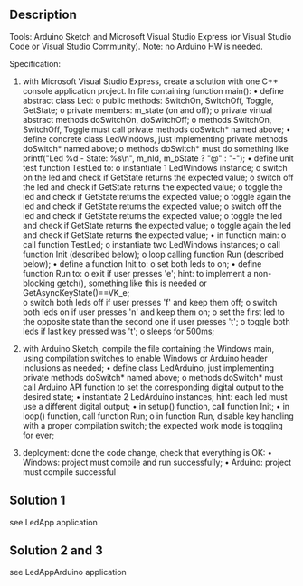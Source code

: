## Description
Tools: Arduino Sketch and Microsoft Visual Studio Express (or Visual Studio Code or Visual Studio Community). 
Note: no Arduino HW is needed.

Specification:
1.	with Microsoft Visual Studio Express, create a solution with one C++ console application project. In file containing function main():
	•	define abstract class Led:
		o	public methods: SwitchOn, SwitchOff, Toggle, GetState;
		o	private members: m_state (on and off);
		o	private virtual abstract methods doSwitchOn, doSwitchOff;
		o	methods SwitchOn, SwitchOff, Toggle must call private methods doSwitch* named above;
	•	define concrete class LedWindows, just implementing private methods doSwitch* named above;
		o	methods doSwitch* must do something like printf("Led %d - State: %s\n", m_nId, m_bState ? "@" : "-");
	•	define unit test function TestLed to:
		o	instantiate 1 LedWindows instance;
		o	switch on the led and check if GetState returns the expected value;
		o	switch off the led and check if GetState returns the expected value;
		o	toggle the led and check if GetState returns the expected value;
		o	toggle again the led and check if GetState returns the expected value;
		o	switch off the led and check if GetState returns the expected value;
		o	toggle the led and check if GetState returns the expected value;
		o	toggle again the led and check if GetState returns the expected value;
	•	in function main:
		o	call function TestLed;
		o	instantiate two LedWindows instances;
		o	call function Init (described below);
		o	loop calling function Run (described below);
	•	define a function Init to:
		o	set both leds to on;
	•	define function Run to:
		o	exit if user presses 'e'; hint: to implement a non-blocking getch(), something like this is needed or GetAsyncKeyState()==VK_e;  
		o	switch both leds off if user presses 'f' and keep them off;
		o	switch both leds on if user presses 'n' and keep them on;
		o	set the first led to the opposite state than the second one if user presses 't';
		o	toggle both leds if last key pressed was 't';
	o	sleeps for 500ms;

2.	with Arduino Sketch, compile the file containing the Windows main, using compilation switches to enable Windows or Arduino header inclusions as needed;
	•	define class LedArduino, just implementing private methods doSwitch* named above; 
		o	methods doSwitch* must call Arduino API function to set the corresponding digital output to the desired state;
	•	instantiate 2 LedArduino instances; hint: each led must use a different digital output;
	•	in setup() function, call function Init;
	•	in loop() function, call function Run;
		o	in function Run, disable key handling with a proper compilation switch; the expected work mode is toggling for ever;

3.	deployment: done the code change, check that everything is OK:
	•	Windows: project must compile and run successfully;
	•	Arduino: project must compile successful


## Solution 1
see LedApp application

## Solution 2 and 3
see LedAppArduino application
